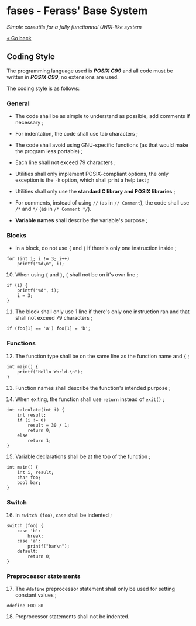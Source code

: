 # fases - Ferass' Base System

*Simple coreutils for a fully functionnal UNIX-like system*

[« Go back](README.md)

## Coding Style

The programming language used is ***POSIX C99*** and all code must be written 
in ***POSIX C99***, no extensions are used.

The coding style is as follows:

### General

- The code shall be as simple to understand as possible, add comments if 
necessary ;

- For indentation, the code shall use tab characters ;

- The code shall avoid using GNU-specific functions (as that would make 
the program less portable) ;

- Each line shall not exceed 79 characters ;

- Utilities shall only implement POSIX-compliant options, the only 
exception is the `-h` option, which shall print a help text ;

- Utilities shall only use the **standard C library and POSIX libraries** ;

- For comments, instead of using `//` (as in `// Comment`), the code shall 
use `/*` and `*/` (as in `/* Comment */`).

- **Variable names** shall describe the variable's purpose ;

### Blocks

- In a block, do not use `{` and `}` if there's only one instruction inside ;

```
for (int i; i != 3; i++)
	printf("%d\n", i);
```

10. When using `{` and `}`, `{` shall not be on it's own line ;

```
if (i) {
	printf("%d", i);
	i = 3;
}
```

11. The block shall only use 1 line if there's only one instruction ran and 
that shall not exceed 79 characters ;

```
if (foo[1] == 'a') foo[1] = 'b';
```

### Functions

12. The function type shall be on the same line as the function name and `{` ;

```
int main() {
	printf("Hello World.\n");
}
```

13. Function names shall describe the function's intended purpose ;

14. When exiting, the function shall use `return` instead of `exit()` ;
	
```
int calculate(int i) {
	int result;
	if (i != 0)
		result = 30 / 1;
		return 0;
	else
		return 1;
}
```

15. Variable declarations shall be at the top of the function ;

```
int main() {
	int i, result;
	char foo;
	bool bar;
}
```

### Switch

16. In `switch (foo)`, `case` shall be indented ;

```
switch (foo) {
	case 'b':
		break;
	case 'a':
		printf("bar\n");
	default:
		return 0;
}
```

### Preprocessor statements

17. The `#define` preprocessor statement shall only be used for setting 
constant values ;

```
#define FOO 80
```

18. Preprocessor statements shall not be indented.
